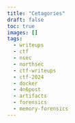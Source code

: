 ```yaml
---
title: "Cetagories"
draft: false
toc: true
images: []
tags:
  - writeups
  - ctf
  - nsec
  - northsec
  - ctf-writeups
  - ctf-2024
  - docker
  - 4n6post
  - artifacts
  - forensics
  - memory-forensics
---
```

